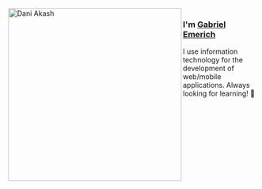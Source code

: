 <img align="left" width="350" height="350" alt="Dani Akash" src="https://user-images.githubusercontent.com/23728702/126904831-6e4768f2-cf5e-4448-be2f-0049ef252058.png"/>


### I'm [Gabriel Emerich][homepage]

I use information technology for the development of web/mobile applications. Always looking for learning! 🚀

[homepage]: https://gabrielemerich.dev
